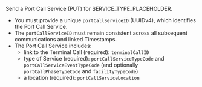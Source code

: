 Send a Port Call Service (PUT) for SERVICE_TYPE_PLACEHOLDER.

* You must provide a unique `portCallServiceID` (UUIDv4), which identifies the Port Call Service.
* The `portCallServiceID` must remain consistent across all subsequent communications and linked Timestamps.
* The Port Call Service includes:
  * link to the Terminal Call (required): `terminalCallID`
  * type of Service (required): `portCallServiceTypeCode` and `portCallServiceEventTypeCode` (and optionally
    `portCallPhaseTypeCode` and `facilityTypeCode`)
  * a location (required): `portCallServiceLocation`
